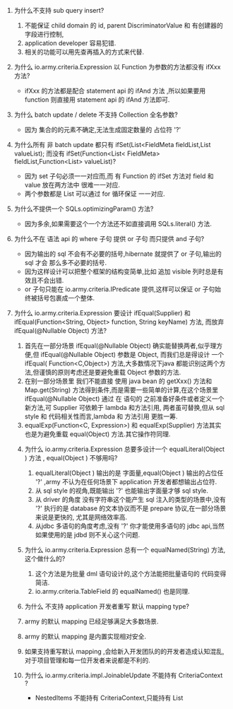 1. 为什么不支持 sub query insert?
   1. 不能保证 child domain 的 id, parent DiscriminatorValue 和 有创建器的字段进行控制,
   2. application developer 容易犯错.
   3. 相关的功能可以用先查再插入的方式来代替.

2. 为什么 io.army.criteria.Expression 以 Function 为参数的方法都没有 ifXxx 方法?
   * ifXxx 的方法都是配合 statement api 的 ifAnd 方法 ,所以如果要用 function 则直接用 statement api 的 ifAnd 方法即可.

3. 为什么 batch update / delete 不支持 Collection 全名参数?
   * 因为 集合的的元素不确定,无法生成固定数量的 占位符 '?'

4. 为什么所有 非 batch update 都只有 ifSet(List<FieldMeta<?,?> fieldList,List<Expression> valueList); 而没有 ifSet(Function<List<
   FieldMeta<?,?>> fieldList,Function<List<Expression>> valueList)?
   * 因为 set 子句必须一一对应而,而 有 Function 的 ifSet 方法对 field 和 value 放在两方法中 很难一一对应.
   * 两个参数都是 List 可以通过 for 循环保证 一一对应.

5. 为什么不提供一个 SQLs.optimizingParam() 方法?
   * 因为多余,如果需要这个一个方法还不如直接调用 SQLs.literal() 方法.

6. 为什么不在 语法 api 的 where 子句 提供 or 子句 而只提供 and 子句?
   * 因为输出的 sql 不会有不必要的括号,hibernate 就提供了 or 子句,输出的 sql 才会 那么多不必要的括号.
   * 因为这样设计可以把整个框架的结构变简单,比如 追加 visible 列时总是有效且不会出错.
   * or 子句只能在 io.army.criteria.IPredicate 提供,这样可以保证 or 子句始终被括号包裹成一个整体.
7. 为什么 io.army.criteria.Expression 要设计 ifEqual(Supplier<Object>) 和 ifEqual(Function<String, Object> function, String
   keyName) 方法, 而放弃 ifEqual(@Nullable Object) 方法?
   1. 首先在一部分场景 ifEqual(@Nullable Object) 确实能替换两者,似乎理方便,但 ifEqual(@Nullable Object) 参数是 Object, 而我们总是得设计 一个 ifEqual(
      Function<C,Object>) 方法,大多数情况下java 都能识别这两个方法,但谨慎的原则考虑还是要避免重载 Object 参数的方法.
   2. 在别一部分场景里 我们不能直接 使用 java bean 的 getXxx() 方法和 Map.get(String) 方法得到条件,而是需要一些简单的计算,在这个场景里 ifEqual(@Nullable Object)
      通过 在 语句的 之前准备好条件或者定义一个新方法,可 Supplier<Object> 可依赖于 lambda 和方法引用, 两者虽可替换,但从 sql style 和 代码相关性而言,lambda 和 方法引用 更胜一筹.
   3. equalExp(Function<C, Expression>) 和 equalExp(Supplier<Expression>) 方法其实也是为避免重载 equal(Object) 方法.其它操作符同理.

8. 为什么 io.army.criteria.Expression 总要多设计一个 equalLiteral(Object ) 方法 , equal(Object ) 不够用吗?
   1. equalLiteral(Object ) 输出的是 字面量,equal(Object ) 输出的占位任 '?' ,army 不认为在任何场景下 application 开发者都想输出占位符.
   2. 从 sql style 的视角,既能输出 '?' 也能输出字面量才够 sql style.
   3. 从 driver 的角度 没有字符串这个能产生 sql 注入的类型的场景中,没有 '?' 执行的是 database 的文本协议而不是 prepare 协议,在一部分场景来说是更快的, 尤其是网络效率高.
   4. 从jdbc 多语句的角度考虑,没有 '?' 你才能使用多语句的 jdbc api,当然如果使用的是 jdbd 则不关心这个问题.

9. 为什么 io.army.criteria.Expression 总有一个 equalNamed(String) 方法,这个做什么的?
   1. 这个方法是为批量 dml 语句设计的,这个方法能把批量语句的 代码变得简洁.
   2. io.army.criteria.TableField 的 equalNamed() 也是同理.

10. 为什么 不支持 application 开发者重写 默认 mapping type?
   1. army 的默认 mapping 已经足够满足大多数场景.
   2. army 的默认 mapping 是内置实现相对安全.
   3. 如果支持重写默认 mapping ,会给新入开发团队的的开发者造成认知混乱,对于项目管理和每一位开发者来说都是不利的.

11. 为什么 io.army.criteria.impl.JoinableUpdate 不能持有 CriteriaContext ?
   * NestedItems 不能持有 CriteriaContext,只能持有 List
    






